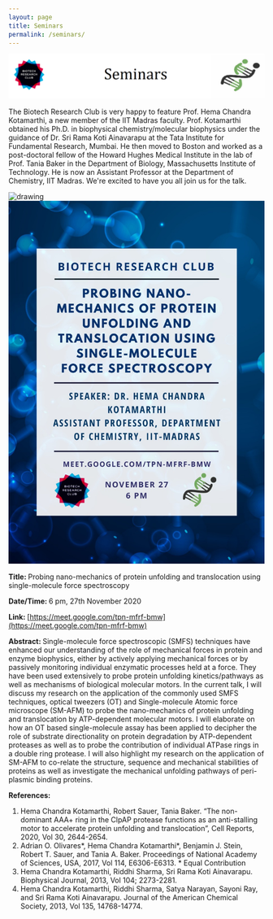 ```yaml
---
layout: page
title: Seminars
permalink: /seminars/
---
```

<img src="../images/Seminars.png" alt="drawing" width="600" />


The Biotech Research Club is very happy to feature Prof. Hema Chandra Kotamarthi, a new member of the IIT Madras faculty. Prof. Kotamarthi obtained his Ph.D. in biophysical chemistry/molecular biophysics under the guidance of Dr. Sri Rama Koti Ainavarapu at the Tata Institute for Fundamental Research, Mumbai. He then moved to Boston and worked as a post-doctoral fellow of the Howard Hughes Medical Institute in the lab of Prof. Tania Baker in the Department of Biology, Massachusetts Institute of Technology. 
He is now an Assistant Professor at the Department of Chemistry, IIT Madras. We're excited to have you all join us for the talk.

<img src="../images/BRC-session-27-11.jpeg" alt="drawing" width="600" />

<img src="../images/BRC-poster-27-11.jpeg" alt="drawing" width="600" />

<b> Title: </b> Probing nano-mechanics of protein unfolding and translocation using single-molecule force spectroscopy

<b> Date/Time: </b> 6 pm, 27th November 2020

<b> Link: </b> [https://meet.google.com/tpn-mfrf-bmw](https://meet.google.com/tpn-mfrf-bmw)

<b> Abstract: </b>
Single-molecule force spectroscopic (SMFS) techniques have enhanced our understanding of the role of mechanical forces in protein and enzyme biophysics, either by actively applying mechanical forces or by passively monitoring individual enzymatic processes held at a force. They have been used extensively to probe protein unfolding kinetics/pathways as well as mechanisms of biological molecular motors. In the current talk, I will discuss my research on the application of the commonly used SMFS techniques, optical tweezers (OT) and Single-molecule Atomic force microscope (SM-AFM) to probe the nano-mechanics of protein unfolding and translocation by ATP-dependent molecular motors. I will elaborate on how an OT based single-molecule assay has been applied to decipher the role of substrate directionality on protein degradation by ATP-dependent proteases as well as to probe the contribution of individual ATPase rings in a double ring protease. I will also highlight my research on the application of SM-AFM to co-relate the structure, sequence and mechanical stabilities of proteins as well as investigate the mechanical unfolding pathways of peri-plasmic binding proteins.

<b> References: </b>
1. Hema Chandra Kotamarthi, Robert Sauer, Tania Baker. “The non-dominant AAA+ ring in the ClpAP protease functions as an anti-stalling motor to accelerate protein unfolding and translocation”, Cell Reports, 2020, Vol 30, 2644-2654.
2. Adrian O. Olivares*, Hema Chandra Kotamarthi*, Benjamin J. Stein, Robert T. Sauer, and Tania A. Baker. Proceedings of National Academy of Sciences, USA, 2017, Vol 114, E6306-E6313. * Equal Contribution
3. Hema Chandra Kotamarthi, Riddhi Sharma, Sri Rama Koti Ainavarapu. Biophysical Journal, 2013, Vol 104; 2273-2281.
4. Hema Chandra Kotamarthi, Riddhi Sharma, Satya Narayan, Sayoni Ray, and Sri Rama Koti Ainavarapu. Journal of the American Chemical Society, 2013, Vol 135, 14768-14774.
